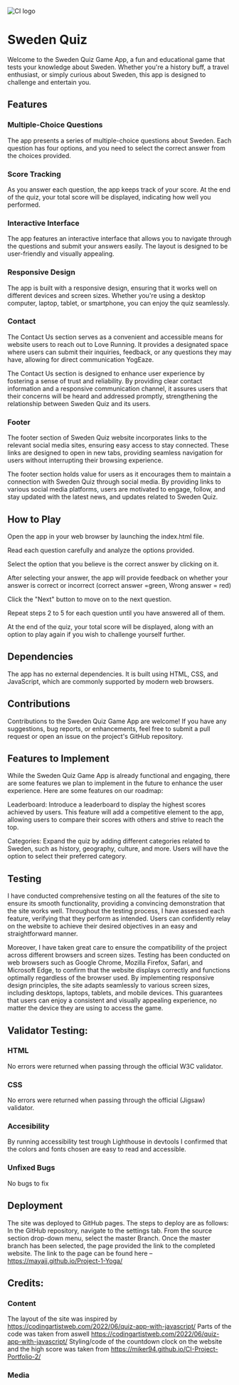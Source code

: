 ![CI logo](https://codeinstitute.s3.amazonaws.com/fullstack/ci_logo_small.png)

# Sweden Quiz

Welcome to the Sweden Quiz Game App, a fun and educational game that tests your knowledge about Sweden. Whether you're a history buff, a travel enthusiast, or simply curious about Sweden, this app is designed to challenge and entertain you.

## Features

### Multiple-Choice Questions

The app presents a series of multiple-choice questions about Sweden. Each question has four options, and you need to select the correct answer from the choices provided.

### Score Tracking

As you answer each question, the app keeps track of your score. At the end of the quiz, your total score will be displayed, indicating how well you performed.

### Interactive Interface

The app features an interactive interface that allows you to navigate through the questions and submit your answers easily. The layout is designed to be user-friendly and visually appealing.

### Responsive Design

The app is built with a responsive design, ensuring that it works well on different devices and screen sizes. Whether you're using a desktop computer, laptop, tablet, or smartphone, you can enjoy the quiz seamlessly.

### Contact

The Contact Us section serves as a convenient and accessible means for website users to reach out to Love Running. It provides a designated space where users can submit their inquiries, feedback, or any questions they may have, allowing for direct communication YogEaze.

The Contact Us section is designed to enhance user experience by fostering a sense of trust and reliability. By providing clear contact information and a responsive communication channel, it assures users that their concerns will be heard and addressed promptly, strengthening the relationship between Sweden Quiz and its users.


### Footer

The footer section of Sweden Quiz website incorporates links to the relevant social media sites, ensuring easy access to stay connected. These links are designed to open in new tabs, providing seamless navigation for users without interrupting their browsing experience.

The footer section holds value for users as it encourages them to maintain a connection with Sweden Quiz through social media. By providing links to various social media platforms, users are motivated to engage, follow, and stay updated with the latest news, and updates related to Sweden Quiz.


## How to Play

Open the app in your web browser by launching the index.html file.

Read each question carefully and analyze the options provided.

Select the option that you believe is the correct answer by clicking on it.

After selecting your answer, the app will provide feedback on whether your answer is correct or incorrect (correct answer =green, Wrong answer = red)

Click the "Next" button to move on to the next question.

Repeat steps 2 to 5 for each question until you have answered all of them.

At the end of the quiz, your total score will be displayed, along with an option to play again if you wish to challenge yourself further.

## Dependencies
The app has no external dependencies. It is built using HTML, CSS, and JavaScript, which are commonly supported by modern web browsers.

## Contributions

Contributions to the Sweden Quiz Game App are welcome! If you have any suggestions, bug reports, or enhancements, feel free to submit a pull request or open an issue on the project's GitHub repository.

## Features to Implement

While the Sweden Quiz Game App is already functional and engaging, there are some features we plan to implement in the future to enhance the user experience. Here are some features on our roadmap:

Leaderboard: Introduce a leaderboard to display the highest scores achieved by users. This feature will add a competitive element to the app, allowing users to compare their scores with others and strive to reach the top.

Categories: Expand the quiz by adding different categories related to Sweden, such as history, geography, culture, and more. Users will have the option to select their preferred category.

## Testing

I have conducted comprehensive testing on all the features of the site to ensure its smooth functionality, providing a convincing demonstration that the site works well. Throughout the testing process, I have assessed each feature, verifying that they perform as intended. Users can confidently relay on the website to achieve their desired objectives in an easy and straightforward manner.

Moreover, I have taken great care to ensure the compatibility of the project across different browsers and screen sizes. Testing has been conducted on web browsers such as Google Chrome, Mozilla Firefox, Safari, and Microsoft Edge, to confirm that the website displays correctly and functions optimally regardless of the browser used. By implementing responsive design principles, the site adapts seamlessly to various screen sizes, including desktops, laptops, tablets, and mobile devices. This guarantees that users can enjoy a consistent and visually appealing experience, no matter the device they are using to access the game.

## Validator Testing:

### HTML
No errors were returned when passing through the official W3C validator.

### CSS
No errors were returned when passing through the official (Jigsaw) validator.


### Accesibility
By running accessibility test trough Lighthouse in devtools I confirmed that the colors and fonts chosen are easy to read and accessible.

### Unfixed Bugs
No bugs to fix

## Deployment
The site was deployed to GitHub pages. The steps to deploy are as follows:
In the GitHub repository, navigate to the settings tab.
From the source section drop-down menu, select the master Branch.
Once the master branch has been selected, the page provided the link to the completed website. The link to the page can be found here – https://mayajj.github.io/Project-1-Yoga/

## Credits:



### Content
The layout of the site was inspired by https://codingartistweb.com/2022/06/quiz-app-with-javascript/
Parts of the code was taken from aswell https://codingartistweb.com/2022/06/quiz-app-with-javascript/
Styling/code of the countdown clock on the website and the high score was taken from https://miker94.github.io/CI-Project-Portfolio-2/



### Media






